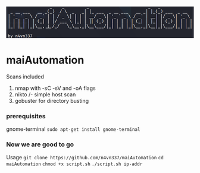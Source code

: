 ![picture](Untitled.png)
# maiAutomation
Scans included
  1. nmap with -sC -sV and -oA flags
  2. nikto /- simple host scan
  3. gobuster for directory busting
 
 ### prerequisites				
  gnome-terminal
  `sudo apt-get install gnome-terminal`
  
	
### Now we are good to go
	
Usage
	`git clone https://github.com/n4vn337/maiAutomation`
	`cd maiAutomation`
	`chmod +x script.sh`
        `./script.sh ip-addr`
